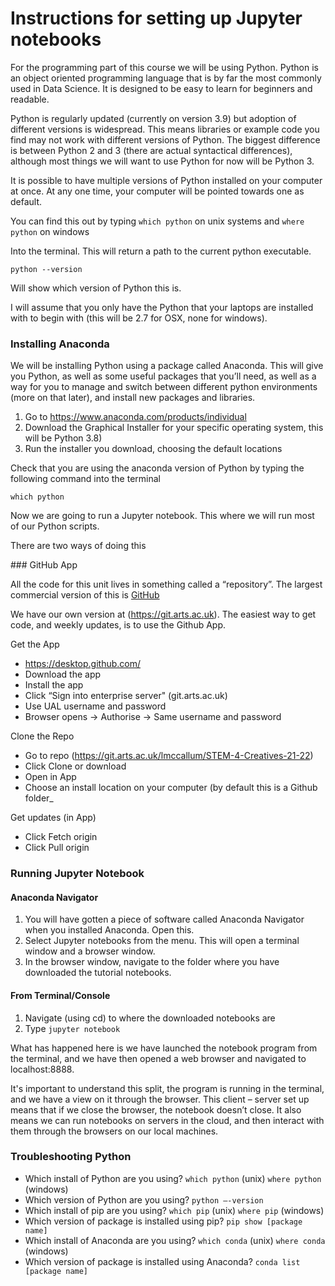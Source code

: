 # Instructions for setting up Jupyter notebooks

For the programming part of this course we will be using Python. Python is an object oriented programming language that is by far the most commonly used in Data Science. It is designed to be easy to learn for beginners and readable.

Python is regularly updated (currently on version 3.9) but adoption of different versions is widespread. This means libraries or example code you find may not work with different versions of Python. The biggest difference is between Python 2 and 3 (there are actual syntactical differences), although most things we will want to use Python for now will be Python 3.

It is possible to have multiple versions of Python installed on your computer at once. At any one time, your computer will be pointed towards one as default.

You can find this out by typing `which python` on unix systems and ```where python``` on windows

Into the terminal. This will return a path to the current python executable.

`python --version`

Will show which version of Python this is.

I will assume that you only have the Python that your laptops are installed with to begin with (this will be 2.7 for OSX, none for windows).

### Installing Anaconda

We will be installing Python using a package called Anaconda. This will give you Python, as well as some useful packages that you’ll need, as well as a way for you to manage and switch between different python environments (more on that later), and install new packages and libraries.

1. Go to https://www.anaconda.com/products/individual
2. Download the Graphical Installer for your specific operating system, this will be Python 3.8)
3. Run the installer you download, choosing the default locations

Check that you are using the anaconda version of Python by typing the following command into the terminal

`which python`

Now we are going to run a Jupyter notebook. This where we will run most of our Python scripts.

There are two ways of doing this

### GitHub App

All the code for this unit lives in something called a “repository”. The largest
commercial version of this is [GitHub](https://github.com)

We have our own version at (https://git.arts.ac.uk). The easiest way to get code, and weekly updates, is to use the Github App.


Get the App
- https://desktop.github.com/
- Download the app
- Install the app
- Click “Sign into enterprise server" (git.arts.ac.uk)
- Use UAL username and password
- Browser opens -> Authorise -> Same username and password

Clone the Repo
- Go to repo (https://git.arts.ac.uk/lmccallum/STEM-4-Creatives-21-22)
- Click Clone or download
- Open in App
- Choose an install location on your computer (by default this is a Github folder_

Get updates (in App)
- Click Fetch origin
- Click Pull origin

### Running Jupyter Notebook

#### Anaconda Navigator
1. You will have gotten a piece of software called Anaconda Navigator when you installed Anaconda. Open this.
2. Select Jupyter notebooks from the menu. This will open a terminal window and a browser window.
3. In the browser window, navigate to the folder where you have downloaded the tutorial notebooks.

#### From Terminal/Console
1. Navigate (using cd) to where the downloaded notebooks are
2. Type `jupyter notebook`

What has happened here is we have launched the notebook program from the terminal, and we have then opened a web browser and navigated to localhost:8888.  

It's important to understand this split, the program is running in the terminal, and we have a view on it through the browser. This client – server set up means that if we close the browser, the notebook doesn’t close. It also means we can run notebooks on servers in the cloud, and then interact with them through the browsers on our local machines.  

### Troubleshooting Python

- Which install of Python are you using? `which python` (unix) `where python` (windows)
- Which version of Python are you using? `python —-version`
- Which install of pip are you using? `which pip` (unix) `where pip` (windows)
- Which version of package is installed using pip? `pip show [package name]`
- Which install of Anaconda are you using? `which conda` (unix) `where conda` (windows)
- Which version of package is installed using Anaconda? `conda list [package name]`
